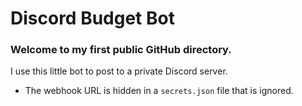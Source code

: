 # Discord Budget Bot
### Welcome to my first public GitHub directory.
I use this little bot to post to a private Discord server.
- The webhook URL is hidden in a `secrets.json` file that is ignored.